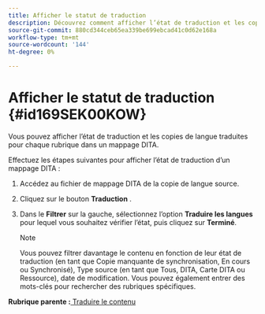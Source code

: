 ```yaml
---
title: Afficher le statut de traduction
description: Découvrez comment afficher l’état de traduction et les copies de langue traduites pour chaque rubrique dans un mappage DITA dans AEM Guides.
source-git-commit: 880cd344ceb65ea339be699ebcad41c0d62e168a
workflow-type: tm+mt
source-wordcount: '144'
ht-degree: 0%

---
```


# Afficher le statut de traduction {#id169SEK00KOW}

Vous pouvez afficher l’état de traduction et les copies de langue traduites pour chaque rubrique dans un mappage DITA.

Effectuez les étapes suivantes pour afficher l’état de traduction d’un mappage DITA :

1. Accédez au fichier de mappage DITA de la copie de langue source.
1. Cliquez sur le bouton **Traduction** .
1. Dans le **Filtrer** sur la gauche, sélectionnez l’option **Traduire les langues** pour lequel vous souhaitez vérifier l’état, puis cliquez sur **Terminé**.

   >[!NOTE]
   >
   > Vous pouvez filtrer davantage le contenu en fonction de leur état de traduction \(en tant que Copie manquante de synchronisation, En cours ou Synchronisé\), Type source \(en tant que Tous, DITA, Carte DITA ou Ressource\), date de modification. Vous pouvez également entrer des mots-clés pour rechercher des rubriques spécifiques.

**Rubrique parente :**[ Traduire le contenu](translation.md)
